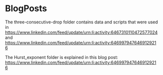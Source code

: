 # BlogPosts

The three-consecutive-drop folder contains data and scripts that were used in 
https://www.linkedin.com/feed/update/urn:li:activity:6467310110472577024 and
https://www.linkedin.com/feed/update/urn:li:activity:6469979476469129216

The Hurst_exponent folder is explained in this blog post: 
https://www.linkedin.com/feed/update/urn:li:activity:6469979476469129216
